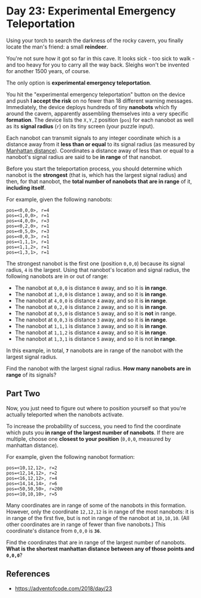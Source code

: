 # Day 23: Experimental Emergency Teleportation

Using your torch to search the darkness of the rocky cavern, you finally locate the man's friend: a small **reindeer**.

You're not sure how it got so far in this cave. It looks sick - too sick to walk - and too heavy for you to carry all the way back. Sleighs won't be invented for another 1500 years, of course.

The only option is **experimental emergency teleportation**.

You hit the "experimental emergency teleportation" button on the device and push **I accept the risk** on no fewer than 18 different warning messages. Immediately, the device deploys hundreds of tiny **nanobots** which fly around the cavern, apparently assembling themselves into a very specific **formation**. The device lists the `X,Y,Z` position (`pos`) for each nanobot as well as its **signal radius** (`r`) on its tiny screen (your puzzle input).

Each nanobot can transmit signals to any integer coordinate which is a distance away from it **less than or equal** to its signal radius (as measured by [Manhattan distance](https://en.wikipedia.org/wiki/Taxicab_geometry)). Coordinates a distance away of less than or equal to a nanobot's signal radius are said to be **in range** of that nanobot.

Before you start the teleportation process, you should determine which nanobot is the **strongest** (that is, which has the largest signal radius) and then, for that nanobot, the **total number of nanobots that are in range** of it, **including itself**.

For example, given the following nanobots:

```
pos=<0,0,0>, r=4
pos=<1,0,0>, r=1
pos=<4,0,0>, r=3
pos=<0,2,0>, r=1
pos=<0,5,0>, r=3
pos=<0,0,3>, r=1
pos=<1,1,1>, r=1
pos=<1,1,2>, r=1
pos=<1,3,1>, r=1
```

The strongest nanobot is the first one (position `0,0,0`) because its signal radius, `4` is the largest. Using that nanobot's location and signal radius, the following nanobots are in or out of range:
- The nanobot at `0,0,0` is distance `0` away, and so it is **in range**.
- The nanobot at `1,0,0` is distance `1` away, and so it is **in range**.
- The nanobot at `4,0,0` is distance `4` away, and so it is **in range**.
- The nanobot at `0,2,0` is distance `2` away, and so it is **in range**.
- The nanobot at `0,5,0` is distance `5` away, and so it is **not** in range.
- The nanobot at `0,0,3` is distance `3` away, and so it is **in range**.
- The nanobot at `1,1,1` is distance `3` away, and so it is **in range**.
- The nanobot at `1,1,2` is distance `4` away, and so it is **in range**.
- The nanobot at `1,3,1` is distance `5` away, and so it is not **in range**.

In this example, in total, **`7`** nanobots are in range of the nanobot with the largest signal radius.

Find the nanobot with the largest signal radius. **How many nanobots are in range** of its signals?

## Part Two

Now, you just need to figure out where to position yourself so that you're actually teleported when the nanobots activate.

To increase the probability of success, you need to find the coordinate which puts you **in range of the largest number of nanobots**. If there are multiple, choose one **closest to your position** (`0,0,0`, measured by manhattan distance).

For example, given the following nanobot formation:

```
pos=<10,12,12>, r=2
pos=<12,14,12>, r=2
pos=<16,12,12>, r=4
pos=<14,14,14>, r=6
pos=<50,50,50>, r=200
pos=<10,10,10>, r=5
```

Many coordinates are in range of some of the nanobots in this formation. However, only the coordinate `12,12,12` is in range of the most nanobots: it is in range of the first five, but is not in range of the nanobot at `10,10,10`. (All other coordinates are in range of fewer than five nanobots.) This coordinate's distance from `0,0,0` is **`36`**.

Find the coordinates that are in range of the largest number of nanobots. **What is the shortest manhattan distance between any of those points and `0,0,0`**?

## References
- https://adventofcode.com/2018/day/23
